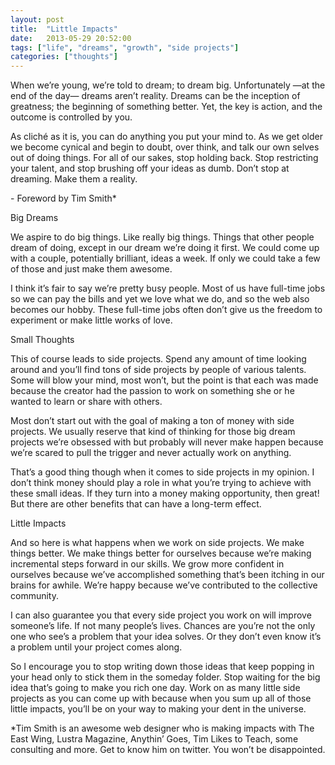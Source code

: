 ```yaml
---
layout: post
title:  "Little Impacts"
date:   2013-05-29 20:52:00
tags: ["life", "dreams", "growth", "side projects"]
categories: ["thoughts"]
---
```


<p class="center f4 f3-ns mw6 mw7-ns ph3 ph5-ns measure lh-copy">
When we’re young, we’re told to dream; to dream big. Unfortunately —at the end of the day— dreams aren’t reality. Dreams can be the inception of greatness; the beginning of something better. Yet, the key is action, and the outcome is controlled by you.
</p>
<p class="center f4 f3-ns mw6 mw7-ns ph3 ph5-ns measure lh-copy">
As cliché as it is, you can do anything you put your mind to. As we get older we become cynical and begin to doubt, over think, and talk our own selves out of doing things. For all of our sakes, stop holding back. Stop restricting your talent, and stop brushing off your ideas as dumb. Don’t stop at dreaming. Make them a reality.
</p>
<p class="center f4 f3-ns mw6 mw7-ns ph3 ph5-ns measure lh-copy">
- Foreword by Tim Smith*
</p>
<p class="center f4 f3-ns mw6 mw7-ns ph3 ph5-ns measure lh-copy">
Big Dreams
</p>
<p class="center f4 f3-ns mw6 mw7-ns ph3 ph5-ns measure lh-copy">
We aspire to do big things. Like really big things. Things that other people dream of doing, except in our dream we’re doing it first. We could come up with a couple, potentially brilliant, ideas a week. If only we could take a few of those and just make them awesome.
</p>
<p class="center f4 f3-ns mw6 mw7-ns ph3 ph5-ns measure lh-copy">
I think it’s fair to say we’re pretty busy people. Most of us have full-time jobs so we can pay the bills and yet we love what we do, and so the web also becomes our hobby. These full-time jobs often don’t give us the freedom to experiment or make little works of love.
</p>
<p class="center f4 f3-ns mw6 mw7-ns ph3 ph5-ns measure lh-copy">
Small Thoughts
</p>
<p class="center f4 f3-ns mw6 mw7-ns ph3 ph5-ns measure lh-copy">
This of course leads to side projects. Spend any amount of time looking around and you’ll find tons of side projects by people of various talents. Some will blow your mind, most won’t, but the point is that each was made because the creator had the passion to work on something she or he wanted to learn or share with others.
</p>
<p class="center f4 f3-ns mw6 mw7-ns ph3 ph5-ns measure lh-copy">
Most don’t start out with the goal of making a ton of money with side projects. We usually reserve that kind of thinking for those big dream projects we’re obsessed with but probably will never make happen because we’re scared to pull the trigger and never actually work on anything.
</p>
<p class="center f4 f3-ns mw6 mw7-ns ph3 ph5-ns measure lh-copy">
That’s a good thing though when it comes to side projects in my opinion. I don’t think money should play a role in what you’re trying to achieve with these small ideas. If they turn into a money making opportunity, then great! But there are other benefits that can have a long-term effect.
</p>
<p class="center f4 f3-ns mw6 mw7-ns ph3 ph5-ns measure lh-copy">
Little Impacts
</p>
<p class="center f4 f3-ns mw6 mw7-ns ph3 ph5-ns measure lh-copy">
And so here is what happens when we work on side projects. We make things better. We make things better for ourselves because we’re making incremental steps forward in our skills. We grow more confident in ourselves because we’ve accomplished something that’s been itching in our brains for awhile. We’re happy because we’ve contributed to the collective community.
</p>
<p class="center f4 f3-ns mw6 mw7-ns ph3 ph5-ns measure lh-copy">
I can also guarantee you that every side project you work on will improve someone’s life. If not many people’s lives. Chances are you’re not the only one who see’s a problem that your idea solves. Or they don’t even know it’s a problem until your project comes along.
</p>
<p class="center f4 f3-ns mw6 mw7-ns ph3 ph5-ns measure lh-copy">
So I encourage you to stop writing down those ideas that keep popping in your head only to stick them in the someday folder. Stop waiting for the big idea that’s going to make you rich one day. Work on as many little side projects as you can come up with because when you sum up all of those little impacts, you’ll be on your way to making your dent in the universe.
</p>
<p class="center f4 f3-ns mw6 mw7-ns ph3 ph5-ns measure lh-copy">
*Tim Smith is an awesome web designer who is making impacts with The East Wing, Lustra Magazine, Anythin’ Goes, Tim Likes to Teach, some consulting and more. Get to know him on twitter. You won’t be disappointed.
</p>